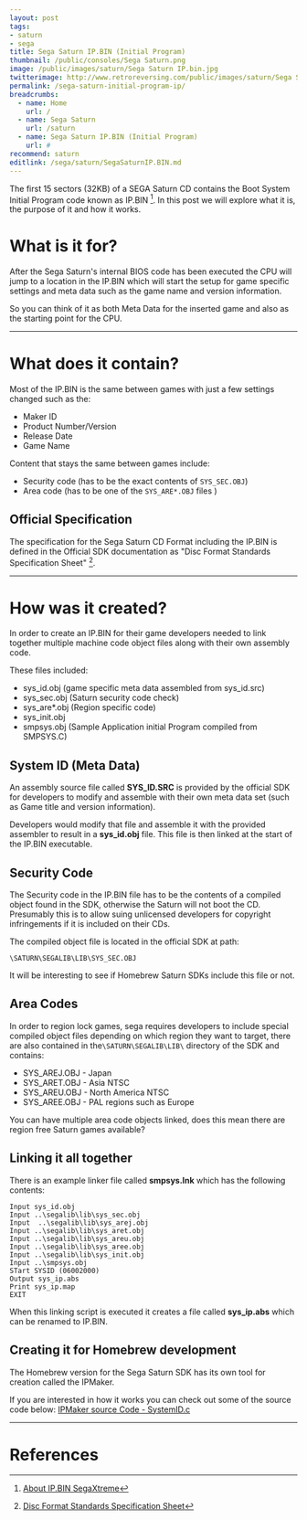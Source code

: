```yaml
---
layout: post
tags:
- saturn
- sega
title: Sega Saturn IP.BIN (Initial Program)
thumbnail: /public/consoles/Sega Saturn.png
image: /public/images/saturn/Sega Saturn IP.bin.jpg
twitterimage: http://www.retroreversing.com/public/images/saturn/Sega Saturn IP.bin.jpg
permalink: /sega-saturn-initial-program-ip/
breadcrumbs:
  - name: Home
    url: /
  - name: Sega Saturn
    url: /saturn
  - name: Sega Saturn IP.BIN (Initial Program)
    url: #
recommend: saturn
editlink: /sega/saturn/SegaSaturnIP.BIN.md
---
```

The first 15 sectors (32KB) of a SEGA Saturn CD contains the Boot System Initial Program code known as IP.BIN [^1]. In this post we will explore what it is, the purpose of it and how it works. 

# What is it for?
After the Sega Saturn's internal BIOS code has been executed the CPU will jump to a location in the IP.BIN which will start the setup for game specific settings and meta data such as the game name and version information.

So you can think of it as both Meta Data for the inserted game and also as the starting point for the CPU.

---
# What does it contain?
Most of the IP.BIN is the same between games with just a few settings changed such as the:
* Maker ID
* Product Number/Version
* Release Date
* Game Name

Content that stays the same between games include:
* Security code (has to be the exact contents of `SYS_SEC.OBJ`)
* Area code (has to be one of the `SYS_ARE*.OBJ` files )

## Official Specification 
The specification for the Sega Saturn CD Format including the IP.BIN is defined in the Official SDK documentation as "Disc Format Standards Specification Sheet" [^2].

---
# How was it created?
In order to create an IP.BIN for their game developers needed to link together multiple machine code object files along with their own assembly code.

These files included:
* sys_id.obj (game specific meta data assembled from sys_id.src)
* sys_sec.obj (Saturn security code check)
* sys_are*.obj (Region specific code)
* sys_init.obj 
* smpsys.obj (Sample Application initial Program compiled from SMPSYS.C)

## System ID (Meta Data)
An assembly source file called **SYS_ID.SRC** is provided by the official SDK for developers to modify and assemble with their own meta data set (such as Game title and version information).

Developers would modify that file and assemble it with the provided assembler to result in a **sys_id.obj** file. This file is then linked at the start of the IP.BIN executable.


## Security Code
The Security code in the IP.BIN file has to be the contents of a compiled object found in the SDK, otherwise the Saturn will not boot the CD. Presumably this is to allow suing unlicensed developers for copyright infringements if it is included on their CDs.

The compiled object file is located in the official SDK at path:
```
\SATURN\SEGALIB\LIB\SYS_SEC.OBJ 
```

It will be interesting to see if Homebrew Saturn SDKs include this file or not.

## Area Codes
In order to region lock games, sega requires developers to include special compiled object files depending on which region they want to target, there are also contained in the`\SATURN\SEGALIB\LIB\` directory of the SDK and contains:
* SYS_AREJ.OBJ - Japan
* SYS_ARET.OBJ - Asia NTSC
* SYS_AREU.OBJ - North America NTSC
* SYS_AREE.OBJ  - PAL regions such as Europe

You can have multiple area code objects linked, does this mean there are region free Saturn games available?

## Linking it all together
There is an example linker file called **smpsys.lnk** which has the following contents:
```
Input sys_id.obj
Input ..\segalib\lib\sys_sec.obj
Input  ..\segalib\lib\sys_arej.obj
Input ..\segalib\lib\sys_aret.obj
Input ..\segalib\lib\sys_areu.obj
Input ..\segalib\lib\sys_aree.obj
Input ..\segalib\lib\sys_init.obj
Input ..\smpsys.obj
STart SYSID (06002000)
Output sys_ip.abs
Print sys_ip.map 
EXIT
```

When this linking script is executed it creates a file called **sys_ip.abs** which can be renamed to IP.BIN.

## Creating it for Homebrew development
The Homebrew version for the Sega Saturn SDK has its own tool for creation called the IPMaker.

If you are interested in how it works you can check out some of the source code below:
[IPMaker source Code - SystemID.c](https://github.com/SaturnSDK/Saturn-SDK-Tool-IPMaker/blob/master/Source/Common/Source/SystemID.c)


---
# References
[^1]: [About IP.BIN SegaXtreme](https://segaxtreme.net/threads/about-ip-bin.6229/)
[^2]: [Disc Format Standards Specification Sheet](https://antime.kapsi.fi/sega/files/ST-040-R4-051795.pdf)
